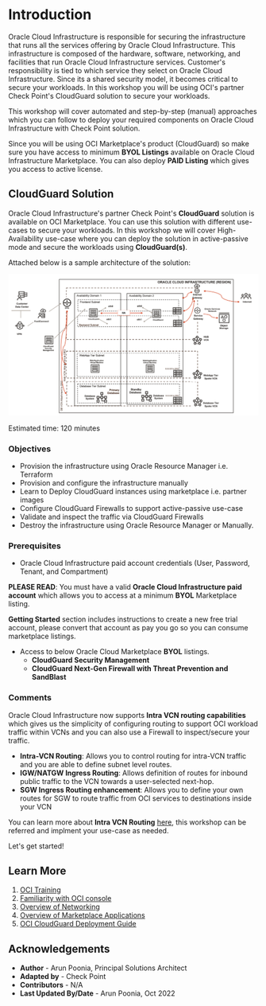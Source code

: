 # Introduction

Oracle Cloud Infrastructure is responsible for securing the infrastructure that runs all the services offering by Oracle Cloud Infrastructure. This infrastructure is composed of the hardware, software, networking, and facilities that run Oracle Cloud Infrastructure services. Customer's responsibility is tied to which service they select on Oracle Cloud Infrastructure. Since its a shared security model, it becomes critical to secure your workloads. In this workshop you will be using OCI's partner Check Point's CloudGuard solution to secure your workloads.

This workshop will cover automated and step-by-step (manual) approaches which you can follow to deploy your required components on Oracle Cloud Infrastructure with Check Point solution.

Since you will be using OCI Marketplace's product (CloudGuard) so make sure you have access to minimum **BYOL Listings** available on Oracle Cloud Infrastructure Marketplace. You can also deploy **PAID Listing** which gives you access to active license.

## CloudGuard Solution

Oracle Cloud Infrastructure's partner Check Point's **CloudGuard** solution is available on OCI Marketplace. You can use this solution with different use-cases to secure your workloads. In this workshop we will cover High-Availability use-case where you can deploy the solution in active-passive mode and secure the workloads using **CloudGuard(s)**.

Attached below is a sample architecture of the solution:

   ![](../common/images/arch.png " ")

Estimated time: 120 minutes

### Objectives

   - Provision the infrastructure using Oracle Resource Manager i.e. Terraform
   - Provision and configure the infrastructure manually
   - Learn to Deploy CloudGuard instances using marketplace i.e. partner images
   - Configure CloudGuard Firewalls to support active-passive use-case
   - Validate and inspect the traffic via CloudGuard Firewalls
   - Destroy the infrastructure using Oracle Resource Manager or Manually.

### Prerequisites

   - Oracle Cloud Infrastructure paid account credentials (User, Password, Tenant, and Compartment)

   **PLEASE READ**: You must have a valid **Oracle Cloud Infrastructure paid account** which allows you to access at a minimum **BYOL** Marketplace listing.

   **Getting Started** section includes instructions to create a new free trial account, please convert that account as pay you go so you can consume marketplace listings.

   - Access to below Oracle Cloud Marketplace **BYOL** listings.
      - **CloudGuard Security Management**
      - **CloudGuard Next-Gen Firewall with Threat Prevention and SandBlast**

### Comments

Oracle Cloud Infrastructure now supports **Intra VCN routing capabilities** which gives us the simplicity of configuring routing to support OCI workload traffic within VCNs and you can also use a Firewall to inspect/secure your traffic. 

- **Intra-VCN Routing**: Allows you to control routing for intra-VCN traffic and you are able to define subnet level routes.
- **IGW/NATGW Ingress Routing**: Allows definition of routes for inbound public traffic to the VCN towards a user-selected next-hop.
- **SGW Ingress Routing enhancement**: Allows you to define your own routes for SGW to route traffic from OCI services to destinations inside your VCN

You can learn more about **Intra VCN Routing** [here](https://docs.oracle.com/en-us/iaas/Content/Network/Tasks/managingroutetables.htm#:~:text=Intra%2DVCN%20routing%20allows%20you,route%20for%20the%20VCN%20CIDR.), this workshop can be referred and implment your use-case as needed.


Let's get started!

## Learn More

1. [OCI Training](https://www.oracle.com/cloud/iaas/training/)
2. [Familiarity with OCI console](https://docs.us-phoenix-1.oraclecloud.com/Content/GSG/Concepts/console.htm)
3. [Overview of Networking](https://docs.us-phoenix-1.oraclecloud.com/Content/Network/Concepts/overview.htm)
4. [Overview of Marketplace Applications](https://docs.oracle.com/en-us/iaas/Content/Marketplace/Concepts/marketoverview.htm)
5. [OCI CloudGuard Deployment Guide](https://supportcenter.checkpoint.com/supportcenter/portal?eventSubmit_doGoviewsolutiondetails=&solutionid=sk142872)

## Acknowledgements

- **Author** - Arun Poonia, Principal Solutions Architect
- **Adapted by** - Check Point
- **Contributors** - N/A
- **Last Updated By/Date** - Arun Poonia, Oct 2022
